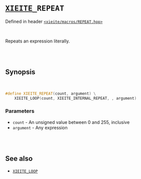 # [`XIEITE`](../../docs/macros.md)`_REPEAT`
Defined in header [`<xieite/macros/REPEAT.hpp>`](../../include/xieite/macros/REPEAT.hpp)

<br/>

Repeats an expression literally.

<br/><br/>

## Synopsis

<br/>

```cpp
#define XIEITE_REPEAT(count, argument) \
	XIEITE_LOOP(count, XIEITE_INTERNAL_REPEAT, , argument)
```
### Parameters
- `count` - An unsigned value between 0 and 255, inclusive
- `argument` - Any expression

<br/><br/>

## See also
- [`XIEITE_LOOP`](../../docs/macros/LOOP.md)
